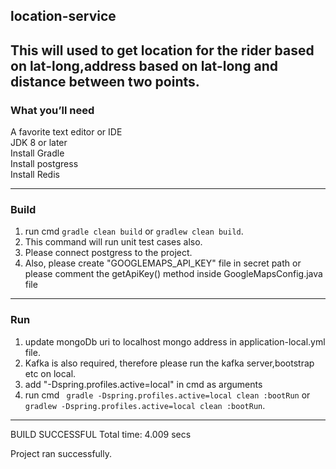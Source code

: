 ## location-service

This will used to get location for the rider based on lat-long,address based on lat-long and distance between two points.
-------------------
### What you’ll need

A favorite text editor or IDE\
JDK 8 or later\
Install Gradle\
Install postgress\
Install Redis

-------------

### Build
1. run cmd `gradle clean build` or `gradlew clean build`.
2. This command will run unit test cases also.
3. Please connect postgress to the project.
4. Also, please create "GOOGLEMAPS_API_KEY" file in secret path or please comment the getApiKey() method inside GoogleMapsConfig.java file
-----
### Run
1. update mongoDb uri to localhost mongo address in application-local.yml file.
2. Kafka is also required, therefore please run the kafka server,bootstrap etc on local.
3. add  "-Dspring.profiles.active=local" in cmd as arguments 
4. run cmd ` gradle -Dspring.profiles.active=local clean :bootRun` or `gradlew -Dspring.profiles.active=local clean :bootRun`.

-----
  BUILD SUCCESSFUL
  Total time: 4.009 secs
  
  Project ran successfully.
